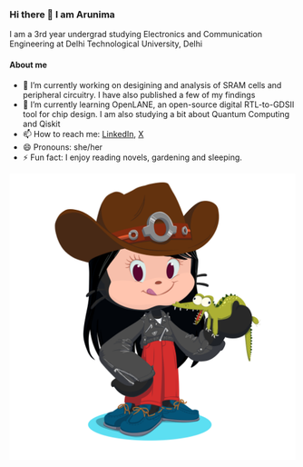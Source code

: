 ### Hi there 👋 I am Arunima

I am a 3rd year undergrad studying Electronics and Communication Engineering at Delhi Technological University, Delhi 

#### About me
- 🔭 I’m currently working on desigining and analysis of SRAM cells and peripheral circuitry. I have also published a few of my findings 
- 🌱 I’m currently learning OpenLANE, an open-source digital RTL-to-GDSII tool for chip design. I am also studying a bit about Quantum Computing and Qiskit
- 📫 How to reach me: [LinkedIn](https://www.linkedin.com/in/arunima-tripathi/), [X](https://twitter.com/Awesome_Aru)
- 😄 Pronouns: she/her
- ⚡ Fun fact: I enjoy reading novels, gardening and sleeping.

![My_Octocat](octocat-1716876813576.png "width=300px")
